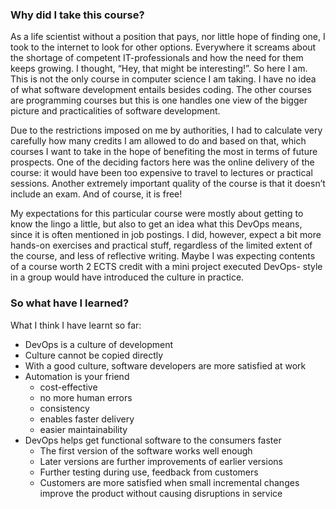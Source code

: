 ### Why did I take this course?
As a life scientist without a position that pays, nor little hope of finding one, I took to the internet to look for other options. Everywhere it screams about the shortage of competent IT-professionals and how the need for them keeps growing. I thought, “Hey, that might be interesting!”. So here I am. This is not the only course in computer science I am taking. I have no idea of what software development entails besides coding. The other courses are programming courses but this is one handles one view of the bigger picture and practicalities of software development. 

Due to the restrictions imposed on me by authorities, I had to calculate very carefully how many credits I am allowed to do and based on that, which courses I want to take in the hope of benefiting the most in terms of future prospects. One of the deciding factors here was the online delivery of the course: it would have been too expensive to travel to lectures or practical sessions. Another extremely important quality of the course is that it doesn’t include an exam. And of course, it is free!

My expectations for this particular course were mostly about getting to know the lingo a little, but also to get an idea what this DevOps means, since it is often mentioned in job postings. I did, however, expect a bit more hands-on exercises and practical stuff, regardless of the limited extent of the course, and less of reflective writing. Maybe I was expecting contents of a course worth 2 ECTS credit with a mini project executed DevOps- style in a group would have introduced the culture in practice. 


### So what have I learned?
What I think I have learnt so far:
  * DevOps is a culture of development
  * Culture cannot be copied directly
  * With a good culture, software developers are more satisfied at work
  * Automation is your friend
    * cost-effective
    * no more human errors
    * consistency
    * enables faster delivery
    * easier maintainability
  * DevOps helps get functional software to the consumers faster
    * The first version of the software works well enough 	
    * Later versions are further improvements of earlier versions
    * Further testing during use, feedback from customers
    * Customers are more satisfied when small incremental changes improve the product without causing disruptions in service 

